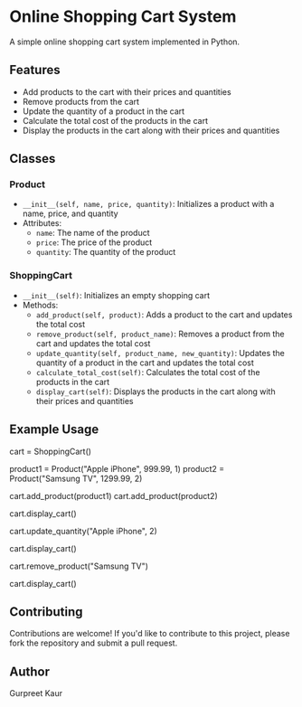 Online Shopping Cart System
==========================


A simple online shopping cart system implemented in Python.

Features
--------

* Add products to the cart with their prices and quantities
* Remove products from the cart
* Update the quantity of a product in the cart
* Calculate the total cost of the products in the cart
* Display the products in the cart along with their prices and quantities

Classes
-------

### Product

* `__init__(self, name, price, quantity)`: Initializes a product with a name, price, and quantity
* Attributes:
	+ `name`: The name of the product
	+ `price`: The price of the product
	+ `quantity`: The quantity of the product

### ShoppingCart

* `__init__(self)`: Initializes an empty shopping cart
* Methods:
	+ `add_product(self, product)`: Adds a product to the cart and updates the total cost
	+ `remove_product(self, product_name)`: Removes a product from the cart and updates the total cost
	+ `update_quantity(self, product_name, new_quantity)`: Updates the quantity of a product in the cart and updates the total cost
	+ `calculate_total_cost(self)`: Calculates the total cost of the products in the cart
	+ `display_cart(self)`: Displays the products in the cart along with their prices and quantities

Example Usage
-------------
cart = ShoppingCart()

product1 = Product("Apple iPhone", 999.99, 1) product2 = Product("Samsung TV", 1299.99, 2)

cart.add_product(product1) cart.add_product(product2)

cart.display_cart()

cart.update_quantity("Apple iPhone", 2)

cart.display_cart()

cart.remove_product("Samsung TV")

cart.display_cart()



Contributing
------------

Contributions are welcome! If you'd like to contribute to this project, please fork the repository and submit a pull request.

Author
-------

Gurpreet Kaur
